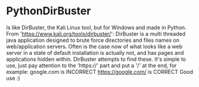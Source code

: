 # PythonDirBuster
Is like DirBuster, the Kali Linux tool, but for Windows and made in Python.
From 'https://www.kali.org/tools/dirbuster/':
DirBuster is a multi threaded java application designed to brute force directories and files names on web/application servers. Often is the case now of what looks like a web server in a state of default installation is actually not, and has pages and applications hidden within. DirBuster attempts to find these.
It's simple to use, just pay attention to the 'https://' part and put a '/' at the end, for example:
google.com is INCORRECT
https://google.com/ is CORRECT
Good use :)
